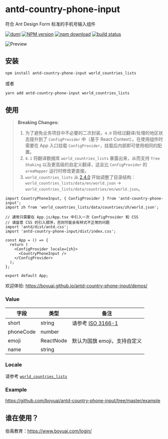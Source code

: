 # antd-country-phone-input

符合 Ant Design Form 标准的手机号输入组件

[![dumi][dumi-image]][dumi-url] [![NPM version][npm-image]][npm-url] [![npm download][download-image]][download-url] [![build status][github-actions-image]][github-actions-url]

[dumi-image]: https://img.shields.io/badge/docs%20by-dumi-blue?style=flat-square
[dumi-url]: https://github.com/umijs/dumi
[npm-image]: https://img.shields.io/npm/v/antd-country-phone-input.svg?style=flat-square
[npm-url]: https://npmjs.org/package/antd-country-phone-input
[download-image]: https://img.shields.io/npm/dm/antd-country-phone-input.svg?style=flat-square
[download-url]: https://npmjs.org/package/antd-country-phone-input
[github-actions-image]: https://github.com/boyuai/antd-country-phone-input/workflows/CI/badge.svg
[github-actions-url]: https://github.com/boyuai/antd-country-phone-input/actions

![Preview](https://staticcdn.boyuai.com/user-assets/6074/DvBU2V96oXmxMQ45rrnKUb/2021416-171631.png!png)

## 安装

```bash
npm install antd-country-phone-input world_countries_lists
```
或者
```bash
yarn add antd-country-phone-input world_countries_lists
```

## 使用

> **Breaking Changes:**
> 1. 为了避免业务项目中不必要的二次封装，`4.0` 将经过翻译/处理的地区状态提升到了 `ConfigProvider` 中（基于 React Context）。在使用组件时需要在 App 入口挂载 `ConfigProvider`，挂载后内部即可使用相同的配置。
> 2. `4.1` 将翻译数据库 `world_countries_lists` 暴露出来，从而支持 `Tree Shaking` 以及更高级的自定义翻译，这会比 `ConfigProvider` 的 `areaMapper` 运行时修改更直接。
> 3. `world_countries_lists` 从 [2.4.0](https://github.com/stefangabos/world_countries/releases/tag/2.4.0) 开始调整了目录结构：`world_countries_lists/data/en/world.json` -> `world_countries_lists/data/countries/en/world.json`。

``` tsx | pure
import CountryPhoneInput, { ConfigProvider } from 'antd-country-phone-input';
import zh from 'world_countries_lists/data/countries/zh/world.json';

// 通常只需要在 App.js/App.tsx 中引入一次 ConfigProvider 和 CSS
// 请留意 CSS 的引入顺序，否则可能会有样式不正常的问题
import 'antd/dist/antd.css';
import 'antd-country-phone-input/dist/index.css';

const App = () => {
  return (
    <ConfigProvider locale={zh}>
      <CountryPhoneInput />
    </ConfigProvider>
  );
};

export default App;
```

欢迎体验: https://boyuai.github.io/antd-country-phone-input/demos/

### Value

| 字段 | 类型 | 备注 |
| --- | ---- | --- |
| short | string | 请参考 [ISO 3166-1](https://zh.wikipedia.org/wiki/ISO_3166-1%E4%BA%8C%E4%BD%8D%E5%AD%97%E6%AF%8D%E4%BB%A3%E7%A0%81)
| phoneCode | number |
| emoji | ReactNode | 默认为国旗 emoji，支持自定义
| name | string |

### Locale

请参考 [`world_countries_lists`](https://github.com/stefangabos/world_countries)

### Example

https://github.com/boyuai/antd-country-phone-input/tree/master/example

## 谁在使用？

伯禹教育：https://www.boyuai.com/login/
